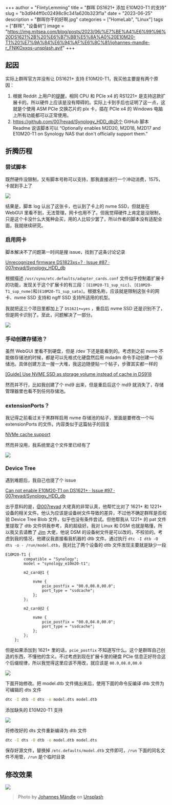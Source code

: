 +++
author = "FlintyLemming"
title = "群晖 DS1621+ 添加 E10M20-T1 的支持"
slug = "b3d944ff0c02498c9c341a620b323f1a"
date = "2023-06-25"
description = "群晖你干的好啊.jpg"
categories = ["HomeLab", "Linux"]
tags = ["群晖", "设备树"]
image = "https://img.mitsea.com/blog/posts/2023/06/%E7%BE%A4%E6%99%96%20DS1621%2B%20%E6%B7%BB%E5%8A%A0%20E10M20-T1%20%E7%9A%84%E6%94%AF%E6%8C%81/johannes-mandle-r_FNlKOxxos-unsplash.avif"
+++

## 起因

实际上群晖官方并没有让 DS1621+ 支持 E10M20-T1，我买他主要是有两个原因：

1. 根据 Reddit 上用户的[提醒](https://www.reddit.com/r/synology/comments/ksaw7s/comment/gif30av/?utm_source=share&utm_medium=web2x&context=3)，相同 CPU 和 PCIe x4 的 RS1221+ 是支持这款扩展卡的。所以硬件上应该是没有障碍的。实际上卡到手后也证明了这一点，这就是个使用 ASM PCIe 交换芯片的 plx 卡，插在 PCIe x4 的 Windows 电脑上所有功能都可以正常使用。
2. https://github.com/007revad/Synology_HDD_db这个 GitHub 脚本 Readme 说该脚本可以 “Optionally enables M2D20, M2D18, M2D17 and E10M20-T1 on Synology NAS that don't officially support them.”

## 折腾历程

### 尝试脚本

既然硬件没限制，又有脚本号称可以支持，那我直接进行一个冲动消费，1575，卡就到手上了

![](https://img.mitsea.com/blog/posts/2023/06/%E7%BE%A4%E6%99%96%20DS1621%2B%20%E6%B7%BB%E5%8A%A0%20E10M20-T1%20%E7%9A%84%E6%94%AF%E6%8C%81/IMG_2186.avif)

结果是，脚本 log 认出了这张卡，也认到了卡上的 nvme SSD，但就是在 WebGUI 里看不到，无法管理，网卡也用不了。但我觉得硬件上肯定是没限制，只是这个卡没什么大冤种会买，用的人比较少罢了，所以作者的脚本没有适配全面。我就继续研究。

### 启用网卡

脚本解决不了问题第一时间是搜 issue，找到了这条讨论记录

[Unrecognized firmware DS1823xs+? · Issue #87 · 007revad/Synology_HDD_db](https://github.com/007revad/Synology_HDD_db/issues/87#issuecomment-1595386455)

根据描述 `/usr/syno/etc.defaults/adapter_cards.conf` 文件似乎控制着扩展卡的功能，发现关于这个扩展卡的有三段：`[E10M20-T1_sup_nic]`、`[E10M20-T1_sup_nvme]`和`[E10M20-T1_sup_sata]`。根据名称，应该就是限制这张卡的网卡、nvme SSD 支持和 ngff SSD 支持所适用的机型。

我就把这三个项目里都加上了 `DS1621+=yes` ，重启后 nvme SSD 还是识别不了，但是网卡识别了。至此，问题解决了一部分。

![](https://img.mitsea.com/blog/posts/2023/06/%E7%BE%A4%E6%99%96%20DS1621%2B%20%E6%B7%BB%E5%8A%A0%20E10M20-T1%20%E7%9A%84%E6%94%AF%E6%8C%81/%25E6%2588%25AA%25E5%25B1%258F2023-06-25_15.38.58.avif)

### 手动创建存储池？

虽然 WebGUI 里看不到硬盘，但是 /dev 下还是能看到的。考虑到之前 nvme 不能做存储池的时候，都是可以先格式化硬盘然后用 mdadm 命令手动创建一个存储池。具体创建方法一搜一大堆，我这边随便贴一个帖子，步骤其实都一样的

[[Guide] Use NVME SSD as storage volume instead of cache in DS918](https://www.reddit.com/r/synology/comments/a7o44l/guide_use_nvme_ssd_as_storage_volume_instead_of/)

然而并不行，比如我创建了个 md9 出来，但是重启后这个 md9 就消失了，存储管理器里也看不到任何存储池。

### extensionPorts？

我记得之前看过关于黑群晖启用 nvme 存储池的帖子，里面是要修改一个叫 extensionPorts 的文件。内容类似于这篇帖子的回复

[NVMe cache support](https://xpenology.com/forum/topic/13342-nvme-cache-support/page/9/#comment-308677)

然而并没用，我系统里这个文件里已经有了

![](https://img.mitsea.com/blog/posts/2023/06/%E7%BE%A4%E6%99%96%20DS1621%2B%20%E6%B7%BB%E5%8A%A0%20E10M20-T1%20%E7%9A%84%E6%94%AF%E6%8C%81/%25E6%2588%25AA%25E5%25B1%258F2023-06-25_15.47.55.avif)

### Device Tree

遇到难题后，我自己也提了个 issue

[Can not enable E10M20-T1 on DS1621+ · Issue #97 · 007revad/Synology_HDD_db](https://github.com/007revad/Synology_HDD_db/issues/97#issuecomment-1605868704)

出乎意料的是，[@007revad](https://github.com/007revad) 大佬真的非常认真，他帮忙比对了 1621+ 和 1221+ 设备的相关文件。他认为应该是设备树文件导致的差异，不过他不确定群晖是否校验 Device Tree Blob 文件，似乎也没有条件尝试。但他帮我从 1221+ 的 pat 文件里提取了 dtb 文件供我参考，真的超级好。我对 Linux 和 DSM 也就是略懂，所以我又去请教了 [Jim](https://github.com/jim3ma) 大佬，他说 DSM 的设备树文件是可以改的，不校验的。考虑到我的情况，他建议我直接看我机器的 dtb 文件。通过执行 `dtc -I dtb -O dts -o - /run/model.dtb`，我对比了两个设备的 dtb 文件发现主要就是缺少一段

```dts
E10M20-T1 {
		compatible = "Synology";
		model = "synology_e10m20-t1";

		m2_card@1 {

			nvme {
				pcie_postfix = "00.0,08.0,00.0";
				port_type = "ssdcache";
			};
		};

		m2_card@2 {

			nvme {
				pcie_postfix = "00.0,04.0,00.0";
				port_type = "ssdcache";
			};
		};
	};
```

但是如果添加到 1621+ 里的话，`pcie_postfix` 不知道写什么。这个是群晖自己创造的东西，不懂他的含义。不过考虑到现在扩展卡里的硬盘 PCIe 信息正好符合这个后缀规律，所以我觉得这里应该不用改，就应该是 `00.0,08.0,00.0`

![](https://img.mitsea.com/blog/posts/2023/06/%E7%BE%A4%E6%99%96%20DS1621%2B%20%E6%B7%BB%E5%8A%A0%20E10M20-T1%20%E7%9A%84%E6%94%AF%E6%8C%81/%25E6%2588%25AA%25E5%25B1%258F2023-06-25_16.04.28.avif)

下面开始修改。把 model.dtb 文件搞出来后，使用下面的命令反编译 dtb 文件为可编辑的 dts 文件

```bash
dtc -I dtb -O dts -o model.dts model.dtb
```

添加缺失的 E10M20-T1 支持

![](https://img.mitsea.com/blog/posts/2023/06/%E7%BE%A4%E6%99%96%20DS1621%2B%20%E6%B7%BB%E5%8A%A0%20E10M20-T1%20%E7%9A%84%E6%94%AF%E6%8C%81/%25E6%2588%25AA%25E5%25B1%258F2023-06-25_17.04.23.avif)

将修改好的 dts 文件重新编译为 dtb 文件

```bash
dtc -I dts -O dtb -o model.dtb model.dts
```

保存好源文件，替换掉 `/etc.defaults/model.dtb` 文件即可，`/run` 下面的同名文件不用管，`/run` 是个临时目录

## 修改效果

![](https://img.mitsea.com/blog/posts/2023/06/%E7%BE%A4%E6%99%96%20DS1621%2B%20%E6%B7%BB%E5%8A%A0%20E10M20-T1%20%E7%9A%84%E6%94%AF%E6%8C%81/%25E6%2588%25AA%25E5%25B1%258F2023-06-25_17.28.26.avif)

> Photo by [Johannes Mändle](https://unsplash.com/@leonardo_64?utm_source=unsplash&utm_medium=referral&utm_content=creditCopyText) on [Unsplash](https://unsplash.com/?utm_source=unsplash&utm_medium=referral&utm_content=creditCopyText)
  
